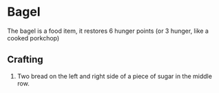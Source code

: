 # Bagel

The bagel is a food item, it restores 6 hunger points (or 3 hunger, like a cooked porkchop)

## Crafting

1) Two bread on the left and right side of a piece of sugar in the middle row.
